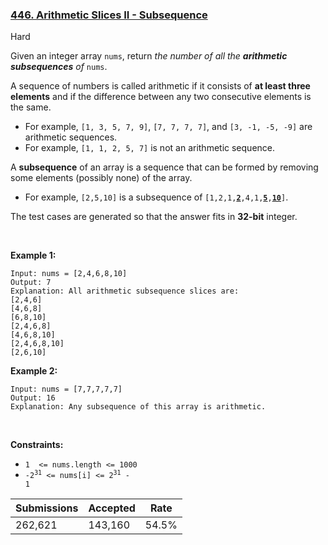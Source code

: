 ### [446. Arithmetic Slices II - Subsequence](https://leetcode.com/problems/arithmetic-slices-ii-subsequence/description/?envType=daily-question&envId=2024-01-07)

Hard

Given an integer array `` nums ``, return _the number of all the __arithmetic subsequences__ of_ `` nums ``.

A sequence of numbers is called arithmetic if it consists of __at least three elements__ and if the difference between any two consecutive elements is the same.

*   For example, `` [1, 3, 5, 7, 9] ``, `` [7, 7, 7, 7] ``, and `` [3, -1, -5, -9] `` are arithmetic sequences.
*   For example, `` [1, 1, 2, 5, 7] `` is not an arithmetic sequence.

A __subsequence__ of an array is a sequence that can be formed by removing some elements (possibly none) of the array.

*   For example, `` [2,5,10] `` is a subsequence of <code>[1,2,1,<strong><u>2</u></strong>,4,1,<u><strong>5</strong></u>,<u><strong>10</strong></u>]</code>.

The test cases are generated so that the answer fits in __32-bit__ integer.

 

<strong class="example">Example 1:</strong>

```
Input: nums = [2,4,6,8,10]
Output: 7
Explanation: All arithmetic subsequence slices are:
[2,4,6]
[4,6,8]
[6,8,10]
[2,4,6,8]
[4,6,8,10]
[2,4,6,8,10]
[2,6,10]
```

<strong class="example">Example 2:</strong>

```
Input: nums = [7,7,7,7,7]
Output: 16
Explanation: Any subsequence of this array is arithmetic.
```

 

__Constraints:__

*   `` 1  <= nums.length <= 1000 ``
*   <code>-2<sup>31</sup> <= nums[i] <= 2<sup>31</sup> - 1</code>

| Submissions    | Accepted     | Rate   |
| -------------- | ------------ | ------ |
| 262,621 | 143,160 | 54.5% |